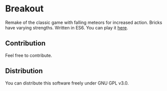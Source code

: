 # Breakout

Remake of the classic game with falling meteors for increased action. Bricks have varying strengths. Written in ES6\. You can play it [here](https://berkerol.github.io/breakout/breakout.html).

## Contribution

Feel free to contribute.

## Distribution

You can distribute this software freely under GNU GPL v3.0.

